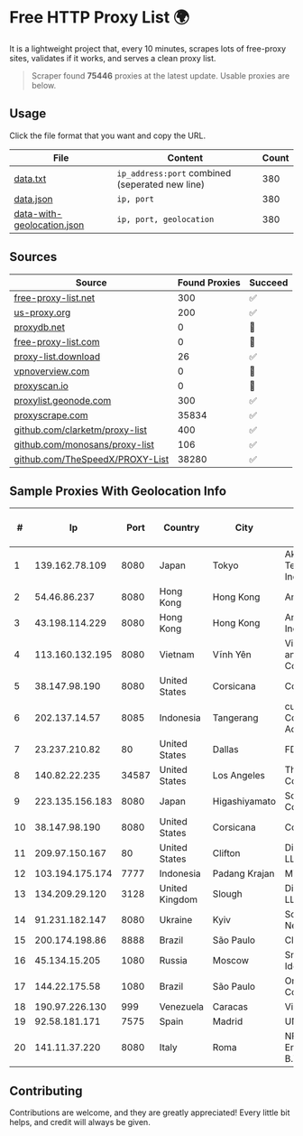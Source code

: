 
# Free HTTP Proxy List 🌍

It is a lightweight project that, every 10 minutes, scrapes lots of free-proxy sites, validates if it works, and serves a clean proxy list.


> Scraper found **75446** proxies at the latest update. Usable proxies are below.

## Usage

Click the file format that you want and copy the URL.


|File|Content|Count|
|----|-------|-----|
|[data.txt](https://raw.githubusercontent.com/themiralay/Proxy-List-World/master/data.txt)|`ip_address:port` combined (seperated new line)|380|
|[data.json](https://raw.githubusercontent.com/themiralay/Proxy-List-World/master/data.json)|`ip, port`|380|
|[data-with-geolocation.json](https://raw.githubusercontent.com/themiralay/Proxy-List-World/master/data-with-geolocation.json)|`ip, port, geolocation`|380|

## Sources

|Source|Found Proxies|Succeed|
|------|-------------|-------|
|[free-proxy-list.net](https://free-proxy-list.net)|300|✅|
|[us-proxy.org](https://www.us-proxy.org)|200|✅|
|[proxydb.net](http://proxydb.net)|0|🚫|
|[free-proxy-list.com](https://free-proxy-list.com/?page=&port=&type%5B%5D=http&type%5B%5D=https&up_time=0&search=Search)|0|🚫|
|[proxy-list.download](https://www.proxy-list.download/HTTP)|26|✅|
|[vpnoverview.com](https://vpnoverview.com/privacy/anonymous-browsing/free-proxy-servers)|0|🚫|
|[proxyscan.io](https://www.proxyscan.io)|0|🚫|
|[proxylist.geonode.com](https://proxylist.geonode.com/api/proxy-list?limit=300&page=1&sort_by=lastChecked&sort_type=desc&protocols=http,https)|300|✅|
|[proxyscrape.com](https://api.proxyscrape.com/v2/?request=displayproxies&protocol=http&timeout=10000&country=all&ssl=all&anonymity=all)|35834|✅|
|[github.com/clarketm/proxy-list](https://raw.githubusercontent.com/clarketm/proxy-list/master/proxy-list-raw.txt)|400|✅|
|[github.com/monosans/proxy-list](https://raw.githubusercontent.com/monosans/proxy-list/main/proxies/http.txt)|106|✅|
|[github.com/TheSpeedX/PROXY-List](https://raw.githubusercontent.com/TheSpeedX/PROXY-List/master/http.txt)|38280|✅|


## Sample Proxies With Geolocation Info

|#|Ip|Port|Country|City|Internet Service Provider|
|-|--|----|-------|----|-------------------------|
|1|139.162.78.109|8080|Japan|Tokyo|Akamai Technologies, Inc.|
|2|54.46.86.237|8080|Hong Kong|Hong Kong|Amazon.com|
|3|43.198.114.229|8080|Hong Kong|Hong Kong|Amazon.com, Inc.|
|4|113.160.132.195|8080|Vietnam|Vĩnh Yên|VietNam Post and Telecom Corporation|
|5|38.147.98.190|8080|United States|Corsicana|Corsicana ISD|
|6|202.137.14.57|8085|Indonesia|Tangerang|customer in Corporate Access|
|7|23.237.210.82|80|United States|Dallas|FDCservers.net|
|8|140.82.22.235|34587|United States|Los Angeles|The Constant Company|
|9|223.135.156.183|8080|Japan|Higashiyamato|So-net Corporation|
|10|38.147.98.190|8080|United States|Corsicana|Corsicana ISD|
|11|209.97.150.167|80|United States|Clifton|DigitalOcean, LLC|
|12|103.194.175.174|7777|Indonesia|Padang Krajan|MYNET|
|13|134.209.29.120|3128|United Kingdom|Slough|DigitalOcean, LLC|
|14|91.231.182.147|8080|Ukraine|Kyiv|South Park Networks LLC|
|15|200.174.198.86|8888|Brazil|São Paulo|Claro S.A|
|16|45.134.15.205|1080|Russia|Moscow|Smart Digital Ideas DOO|
|17|144.22.175.58|1080|Brazil|São Paulo|Oracle Corporation|
|18|190.97.226.130|999|Venezuela|Caracas|Viginet C.A|
|19|92.58.181.171|7575|Spain|Madrid|UNI2|
|20|141.11.37.220|8080|Italy|Roma|NForce Entertainment B.V.|



## Contributing

Contributions are welcome, and they are greatly appreciated! Every
little bit helps, and credit will always be given.

